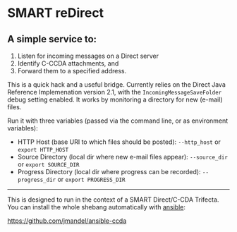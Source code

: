 # SMART reDirect

## A simple service to:
 1. Listen for incoming messages on a Direct server
 2. Identify C-CCDA attachments, and
 3. Forward them to a specified address.

This is a quick hack and a useful bridge.  Currently relies on the Direct Java
Reference Implemenation version 2.1, with the `IncomingMessageSaveFolder` debug
setting enabled.  It works by monitoring a directory for new (e-mail) files.

Run it with three variables (passed via the command line, or as environment variables):

* HTTP Host (base URI to which files should be posted): `--http_host` or `export HTTP_HOST`
* Source Directory (local dir where new e-mail files appear): `--source_dir` or `export SOURCE_DIR`
* Progress Directory (local dir where progress can be recorded): `--progress_dir` or `export PROGRESS_DIR`

---

This is designed to run in the context of a SMART Direct/C-CDA Trifecta.  You
can install the whole shebang automatically with [ansible](http://ansible.cc):

https://github.com/jmandel/ansible-ccda


